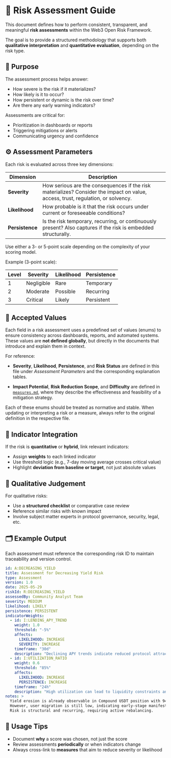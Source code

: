 # 🥮 Risk Assessment Guide

This document defines how to perform consistent, transparent, and meaningful **risk assessments** within the Web3 Open Risk Framework.

The goal is to provide a structured methodology that supports both **qualitative interpretation** and **quantitative evaluation**, depending on the risk type.

## 🌟 Purpose

The assessment process helps answer:

- How severe is the risk if it materializes?
- How likely is it to occur?
- How persistent or dynamic is the risk over time?
- Are there any early warning indicators?

Assessments are critical for:

- Prioritization in dashboards or reports  
- Triggering mitigations or alerts  
- Communicating urgency and confidence  

## ⚙️ Assessment Parameters

Each risk is evaluated across three key dimensions:

| Dimension       | Description                                                                                                                             |
|-----------------|-----------------------------------------------------------------------------------------------------------------------------------------|
| **Severity**    | How serious are the consequences if the risk materializes? Consider the impact on value, access, trust, regulation, or solvency.        |
| **Likelihood**  | How probable is it that the risk occurs under current or foreseeable conditions?                                                        |
| **Persistence** | Is the risk temporary, recurring, or continuously present? Also captures if the risk is embedded structurally.                          |

Use either a 3- or 5-point scale depending on the complexity of your scoring model.

Example (3-point scale):

| Level | Severity   | Likelihood | Persistence |
|-------|------------|------------|-------------|
| 1     | Negligible | Rare       | Temporary   |
| 2     | Moderate   | Possible   | Recurring   |
| 3     | Critical   | Likely     | Persistent  |

## 🧾 Accepted Values

Each field in a risk assessment uses a predefined set of values (enums) to ensure consistency across dashboards, reports, and automated systems. These values are **not defined globally**, but directly in the documents that introduce and explain them in context.

For reference:

- **Severity**, **Likelihood**, **Persistence**, and **Risk Status** are defined in this file under *Assessment Parameters* and the corresponding explanation tables.

- **Impact Potential**, **Risk Reduction Scope**, and **Difficulty** are defined in [`measures.md`](./measures.md), where they describe the effectiveness and feasibility of a mitigation strategy.

Each of these enums should be treated as normative and stable. When updating or interpreting a risk or a measure, always refer to the original definition in the respective file.

## 🔁 Indicator Integration

If the risk is **quantitative** or **hybrid**, link relevant indicators:

- Assign **weights** to each linked indicator
- Use threshold logic (e.g., 7-day moving average crosses critical value)
- Highlight **deviation from baseline or target**, not just absolute values

## 🧠 Qualitative Judgement

For qualitative risks:

- Use a **structured checklist** or comparative case review
- Reference similar risks with known impact
- Involve subject matter experts in protocol governance, security, legal, etc.

## 🗂️ Example Output

Each assessment must reference the corresponding risk ID to maintain traceability and version control.

```yaml
id: A:DECREASING_YIELD
title: Assessment for Decreasing Yield Risk
type: Assessment
version: 1.0
date: 2025-05-29
riskId: R:DECREASING_YIELD
assessedBy: Community Analyst Team
severity: MEDIUM
likelihood: LIKELY
persistence: PERSISTENT
indicatorWeights:
  - id: I:LENDING_APY_TREND
    weight: 1.0
    threshold: "-5%"
    affects:
      LIKELIHOOD: INCREASE
      SEVERITY: INCREASE
    timeframe: "30d"
    description: "Declining APY trends indicate reduced protocol attractiveness"
  - id: I:UTILIZATION_RATIO
    weight: 0.6
    threshold: "85%"
    affects:
      LIKELIHOOD: INCREASE
      PERSISTENCE: INCREASE
    timeframe: "24h"
    description: "High utilization can lead to liquidity constraints and yield pressure"
notes: >
  Yield erosion is already observable in Compound USDT position with 94% utilization.
  However, user migration is still low, indicating early-stage manifestation. 
  Risk is structural and recurring, requiring active rebalancing.
```

## 📌 Usage Tips

- Document **why** a score was chosen, not just the score
- Review assessments **periodically** or when indicators change
- Always cross-link to **measures** that aim to reduce severity or likelihood
